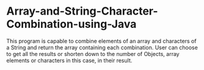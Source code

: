 Array-and-String-Character-Combination-using-Java
=================================================

This program is capable to combine elements of an array and characters of a String and return the array containing each combination. User can choose to get all the results or shorten down to the number of Objects, array elements or characters in this case, in their result.
